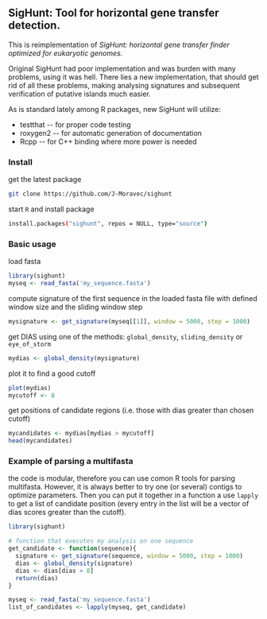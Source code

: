 ## SigHunt: Tool for horizontal gene transfer detection.
This is reimplementation of *SigHunt: horizontal gene transfer finder optimized for eukaryotic genomes.*

Original SigHunt had poor implementation and was burden with many problems, using it was hell.
There lies a new implementation, that should get rid of all these problems, making analysing signatures and subsequent
verification of putative islands much easier.

As is standard lately among R packages, new SigHunt will utilize:

* testthat -- for proper code testing
* roxygen2 -- for automatic generation of documentation
* Rcpp -- for C++ binding where more power is needed

### Install

get the latest package

```sh
git clone https://github.com/J-Moravec/sighunt
```

start `R` and install package

```sh
install.packages("sighunt", repos = NULL, type="source")
```

### Basic usage

load fasta

```R
library(sighunt)
myseq <- read_fasta('my_sequence.fasta')
```

compute signature of the first sequence in the loaded fasta file with defined window size and the sliding window step

```R
mysignature <- get_signature(myseq[[1]], window = 5000, step = 1000)
```

get DIAS using one of the methods: `global_density`, `sliding_density` or `eye_of_storm`

```R
mydias <- global_density(mysignature)
```

plot it to find a good cutoff

```R
plot(mydias)
mycutoff <- 8
```

get positions of candidate regions (i.e. those with dias greater than chosen cutoff)

```R
mycandidates <- mydias[mydias > mycutoff]
head(mycandidates)
```

### Example of parsing a multifasta

the code is modular, therefore you can use comon R tools for parsing multifasta. However, it is always better to try one (or several) contigs to optimize parameters. Then you can put it together in a function a use `lapply` to get a list of candidate position (every entry in the list will be a vector of dias scores greater than the cutoff).

```R
library(sighunt)

# function that executes my analysis on one sequence
get_candidate <- function(sequence){
  signature <- get_signature(sequence, window = 5000, step = 1000)
  dias <- global_density(signature)
  dias <- dias[dias > 8]
  return(dias)
}

myseq <- read_fasta('my_sequence.fasta')
list_of_candidates <- lapply(myseq, get_candidate)
```


